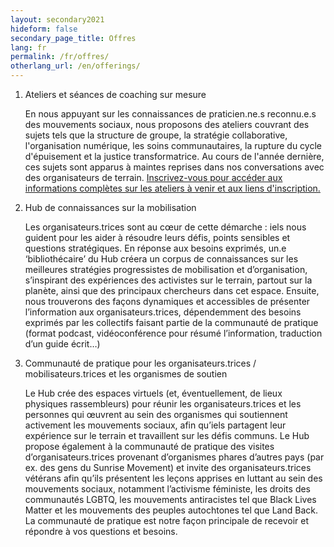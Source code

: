 ```yaml
---
layout: secondary2021
hideform: false
secondary_page_title: Offres
lang: fr
permalink: /fr/offres/
otherlang_url: /en/offerings/
---
```

<ol>
  <li>Ateliers et séances de coaching sur mesure
    <div class="anchor-header-offset"><a name="ateliers"></a></div>
    <p>En nous appuyant sur les connaissances de
    praticien.ne.s reconnu.e.s des mouvements sociaux,
    nous proposons des ateliers couvrant des sujets
    tels que la structure de groupe, la stratégie
    collaborative, l'organisation numérique, les soins
    communautaires, la rupture du cycle d'épuisement et
    la justice transformatrice. Au cours de l'année
    dernière, ces sujets sont apparus à maintes
    reprises dans nos conversations avec des
    organisateurs de terrain. <a href="#inscription">Inscrivez-vous pour accéder aux
    informations complètes sur les ateliers à venir et
    aux liens d'inscription.</a></p>
  </li>
  <li>Hub de connaissances sur la mobilisation
    <div class="anchor-header-offset"><a name="connaissances"></a></div>
    <p>Les organisateurs.trices sont au cœur de cette
    démarche : iels nous guident pour les aider à
    résoudre leurs défis, points sensibles et questions
    stratégiques. En réponse aux besoins exprimés, un.e
    ‘bibliothécaire’ du Hub créera un corpus de
    connaissances sur les meilleures stratégies
    progressistes de mobilisation et d’organisation,
    s’inspirant des expériences des activistes sur le
    terrain, partout sur la planète, ainsi que des
    principaux chercheurs dans cet espace. Ensuite,
    nous trouverons des façons dynamiques et
    accessibles de présenter l’information aux
    organisateurs.trices, dépendemment des besoins
    exprimés par les collectifs faisant partie de la
    communauté de pratique (format podcast,
    vidéoconférence pour résumé l’information,
    traduction d’un guide écrit…)</p>
  </li>
  <li>Communauté de pratique pour les
  organisateurs.trices / mobilisateurs.trices et les
  organismes de soutien
    <div class="anchor-header-offset"><a name="communaute"></a></div>
    <p>Le Hub crée des espaces virtuels (et,
    éventuellement, de lieux physiques rassembleurs)
    pour réunir les organisateurs.trices et les
    personnes qui œuvrent au sein des organismes qui
    soutiennent activement les mouvements sociaux, afin
    qu’iels partagent leur expérience sur le terrain et
    travaillent sur les défis communs. Le Hub propose
    également à la communauté de pratique des visites
    d’organisateurs.trices provenant d’organismes
    phares d’autres pays (par ex. des gens du Sunrise
    Movement) et invite des organisateurs.trices
    vétérans afin qu’ils présentent les leçons apprises
    en luttant au sein des mouvements sociaux,
    notamment l’activisme féministe, les droits des
    communautés LGBTQ, les mouvements antiracistes tel
    que Black Lives Matter et les mouvements des
    peuples autochtones tel que Land Back. La
    communauté de pratique est notre façon principale
    de recevoir et répondre à vos questions et
    besoins.</p>
  </li>
</ol>
